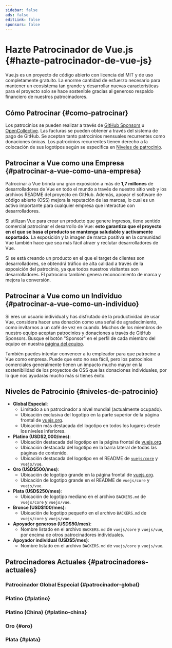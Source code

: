 ```yaml
---
sidebar: false
ads: false
editLink: false
sponsors: false
---
```


<script setup>
import SponsorsGroup from '@theme/components/SponsorsGroup.vue'
</script>

# Hazte Patrocinador de Vue.js {#hazte-patrocinador-de-vue-js}

Vue.js es un proyecto de código abierto con licencia del MIT y de uso completamente gratuito.
La enorme cantidad de esfuerzo necesario para mantener un ecosistema tan grande y desarrollar nuevas características para el proyecto solo se hace sostenible gracias al generoso respaldo financiero de nuestros patrocinadores.

## Cómo Patrocinar {#como-patrocinar}

Los patrocinios se pueden realizar a través de [GitHub Sponsors](https://github.com/sponsors/yyx990803) u [OpenCollective](https://opencollective.com/vuejs). Las facturas se pueden obtener a través del sistema de pago de GitHub. Se aceptan tanto patrocinios mensuales recurrentes como donaciones únicas. Los patrocinios recurrentes tienen derecho a la colocación de sus logotipos según se especifica en [Niveles de patrocinio](#niveles-de-patrocinio).

## Patrocinar a Vue como una Empresa {#patrocinar-a-vue-como-una-empresa}

Patrocinar a Vue brinda una gran exposición a más de **1,7 millones** de desarrolladores de Vue en todo el mundo a través de nuestro sitio web y los archivos README del proyecto en GitHub. Además, apoyar el software de código abierto (OSS) mejora la reputación de las marcas, lo cual es un activo importante para cualquier empresa que interactúe con desarrolladores.

Si utilizan Vue para crear un producto que genere ingresos, tiene sentido comercial patrocinar el desarrollo de Vue: **esto garantiza que el proyecto en el que se basa el producto se mantenga saludable y activamente soportado.** La exposición y la imagen de marca positiva en la comunidad Vue también hace que sea más fácil atraer y reclutar desarrolladores de Vue.

Si se está creando un producto en el que el target de clientes son desarrolladores, se obtendrá tráfico de alta calidad a través de la exposición del patrocinio, ya que todos nuestros visitantes son desarrolladores. El patrocinio también genera reconocimiento de marca y mejora la conversión.

## Patrocinar a Vue como un Individuo {#patrocinar-a-vue-como-un-individuo}

Si eres un usuario individual y has disfrutado de la productividad de usar Vue, considera hacer una donación como una señal de agradecimiento, como invitarnos a un café de vez en cuando. Muchos de los miembros de nuestro equipo aceptan patrocinios y donaciones a través de GitHub Sponsors. Busque el botón "Sponsor" en el perfil de cada miembro del equipo en nuestra [página del equipo](/about/team).

También puedes intentar convencer a tu empleador para que patrocine a Vue como empresa. Puede que esto no sea fácil, pero los patrocinios comerciales generalmente tienen un impacto mucho mayor en la sostenibilidad de los proyectos de OSS que las donaciones individuales, por lo que nos ayudarás mucho más si tienes éxito.

## Niveles de Patrocinio {#niveles-de-patrocinio}

- **Global Especial**:
  - Limitado a un patrocinador a nivel mundial (actualmente ocupado).
  - Ubicación exclusiva del logotipo en la parte superior de la página frontal de [vuejs.org](/).
  - Ubicación más destacada del logotipo en todos los lugares desde los niveles inferiores.
- **Platino (USD$2,000/mes)**:
  - Ubicación destacada del logotipo en la página frontal de [vuejs.org](/).
  - Ubicación destacada del logotipo en la barra lateral de todas las páginas de contenido.
  - Ubicación destacada del logotipo en el README de [`vuejs/core`](https://github.com/vuejs/core) y [`vuejs/vue`](https://github.com/vuejs/core).
- **Oro (USD$500/mes)**:
  - Ubicación de logotipo grande en la página frontal de [vuejs.org](/).
  - Ubicación de logotipo grande en el README de `vuejs/core` y `vuejs/vue`.
- **Plata (USD$250/mes)**:
  - Ubicación de logotipo mediano en el archivo `BACKERS.md` de `vuejs/core` y `vuejs/vue`.
- **Bronce (USD$100/mes)**:
  - Ubicación de logotipo pequeño en el archivo `BACKERS.md` de `vuejs/core` y `vuejs/vue`.
- **Apoyador generoso (USD$50/mes)**:
  - Nombre listado en el archivo `BACKERS.md` de `vuejs/core` y `vuejs/vue`, por encima de otros patrocinadores individuales.
- **Apoyador individual (USD$5/mes)**:
  - Nombre listado en el archivo `BACKERS.md` de `vuejs/core` y `vuejs/vue`.

## Patrocinadores Actuales {#patrocinadores-actuales}

### Patrocinador Global Especial {#patrocinador-global}

<SponsorsGroup tier="special" placement="page" />

### Platino {#platino}

<SponsorsGroup tier="platinum" placement="page" />

### Platino (China) {#platino-china}

<SponsorsGroup tier="platinum_china" placement="page" />

### Oro {#oro}

<SponsorsGroup tier="gold" placement="page" />

### Plata {#plata}

<SponsorsGroup tier="silver" placement="page" />
